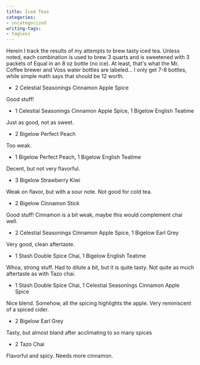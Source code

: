 ```yaml
---
title: Iced Teas
categories:
- uncategorized
writing-tags:
- tagless
---
```


Herein I track the results of my attempts to brew tasty iced tea.  Unless noted, each combination is used to brew 3 quarts and is sweetened with 3 packets of Equal in an 8 oz bottle (no ice).  At least, that's what the Mr. Coffee brewer and Voss water bottles are labeled… I only get 7-8 bottles, while simple math says that should be 12 worth.




  * 2 Celestial Seasonings Cinnamon Apple Spice

Good stuff!


  * 1 Celestial Seasonings Cinnamon Apple Spice, 1 Bigelow English Teatime

Just as good, not as sweet.


  * 2 Bigelow Perfect Peach

Too weak.


  * 1 Bigelow Perfect Peach, 1 Bigelow English Teatime

Decent, but not very flavorful.


  * 3 Bigelow Strawberry Kiwi

Weak on flavor, but with a sour note.  Not good for cold tea.


  * 2 Bigelow Cinnamon Stick

Good stuff!  Cinnamon is a bit weak, maybe this would complement chai well.


  * 2 Celestial Seasonings Cinnamon Apple Spice, 1 Bigelow Earl Grey

Very good, clean aftertaste.


  * 1 Stash Double Spice Chai, 1 Bigelow English Teatime

Whoa, strong stuff.  Had to dilute a bit, but it is quite tasty.  Not quite as much aftertaste as with Tazo chai.


  * 1 Stash Double Spice Chai, 1 Celestial Seasonings Cinnamon Apple Spice

Nice blend.  Somehow, all the spicing highlights the apple.  Very reminiscent of a spiced cider.


  * 2 Bigelow Earl Grey

Tasty, but almost bland after acclimating to so many spices


  * 2 Tazo Chai

Flavorful and spicy.  Needs more cinnamon.
